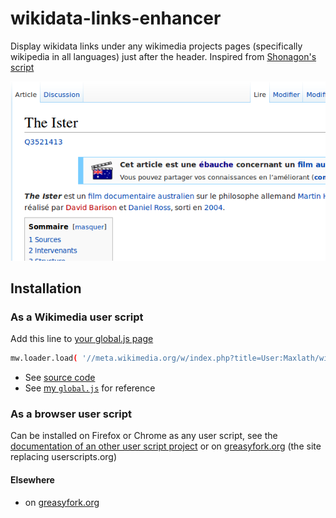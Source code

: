 # wikidata-links-enhancer

Display wikidata links under any wikimedia projects pages (specifically wikipedia in all languages) just after the header.
Inspired from [Shonagon's script](https://fr.wikipedia.org/wiki/Utilisateur:Shonagon/wikidata_item.js)

![screenshot](screenshot.png)

## Installation

### As a Wikimedia user script

Add this line to [your global.js page](https://meta.wikimedia.org/wiki/special:MyPage/global.js)
```sh
mw.loader.load( '//meta.wikimedia.org/w/index.php?title=User:Maxlath/wikidata_header_link_everywhere.js&action=raw&ctype=text/javascript' );
```

* See [source code](https://meta.wikimedia.org/wiki/User:Maxlath/wikidata_header_link_everywhere.js)
* See [my `global.js`](https://meta.wikimedia.org/wiki/User:Maxlath/global.js) for reference

### As a browser user script
Can be installed on Firefox or Chrome as any user script, see the [documentation of an other user script project](https://github.com/GuGuss/ARTE-7-Downloader/blob/master/README.md) or on [greasyfork.org](https://greasyfork.org/fr/scripts/6471-wikidata-links-enhancer) (the site replacing userscripts.org)

#### Elsewhere
* on [greasyfork.org](https://greasyfork.org/fr/scripts/6471-wikidata-links-enhancer)
